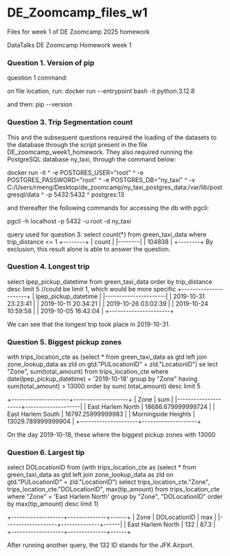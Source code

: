 # DE_Zoomcamp_files_w1
Files for week 1 of DE Zoomcamp 2025 homework

DataTalks DE Zoomcamp Homework week 1

### Question 1. Version of pip
question 1 command:

on file location, run:
docker run --entrypoint bash -it python:3.12.8

and then:
pip --version


### Question 3. Trip Segmentation count
This and the subsequent questions required the loading of the datasets to the database through the script present in the file DE_zoomcamp_week1_homework.
They also required running the PostgreSQL database ny_taxi, through the command below:

docker run -it ^
-e POSTGRES_USER="root" ^
-e POSTGRES_PASSWORD="root" ^
-e POSTGRES_DB="ny_taxi" ^
-v C:/Users/rmeng/Desktop/de_zoomcamp/ny_taxi_postgres_data:/var/lib/postgresql/data ^
-p 5432:5432 ^
postgres:13

and thereafter the following commands for accessing the db with pgcli:

pgcli -h localhost -p 5432 -u root -d ny_taxi

query used for question 3:
select count(*) from green_taxi_data where trip_distance <= 1
+--------+
| count  |
|--------|
| 104838 |
+--------+
By exclusion, this result alone is able to answer the question.


### Question 4. Longest trip
select lpep_pickup_datetime from green_taxi_data order by trip_distance desc limit 5 //could be limit 1, which would be more specific
+----------------------+
| lpep_pickup_datetime |
|----------------------|
| 2019-10-31 23:23:41  |
| 2019-10-11 20:34:21  |
| 2019-10-26 03:02:39  |
| 2019-10-24 10:59:58  |
| 2019-10-05 16:42:04  |
+----------------------+

We can see that the longest trip took place in 2019-10-31.


### Question 5. Biggest pickup zones
with trips_location_cte as (select * from green_taxi_data as gtd left join zone_lookup_data as zld on gtd."PULocationID" = zld."LocationID") se
 lect "Zone", sum(total_amount) from trips_location_cte where date(lpep_pickup_datetime) = '2019-10-18'  group by "Zone" having sum(total_amount) > 13000 order by sum(
 total_amount) desc limit 5
 
+---------------------+--------------------+
| Zone                | sum                |
|---------------------+--------------------|
| East Harlem North   | 18686.679999999724 |
| East Harlem South   | 16797.25999999983  |
| Morningside Heights | 13029.789999999904 |
+---------------------+--------------------+

On the day 2019-10-18, these where the biggest pickup zones with 13000 

### Question 6. Largest tip
select DOLocationID from (with trips_location_cte as (select * from green_taxi_data as gtd left join zone_lookup_data as zld on gtd."PULocationID" = zld."LocationID") select trips_location_cte."Zone", trips_location_cte."DOLocationID", max(tip_amount) from trips_location_cte where "Zone" = 'East Harlem North' group by "Zone", "DOLocationID" order by max(tip_amount) desc limit 1)

+-------------------+--------------+------+
| Zone              | DOLocationID | max  |
|-------------------+--------------+------|
| East Harlem North | 132          | 87.3 |
+-------------------+--------------+------+

After running another query, the 132 ID stands for the JFK Airport.
